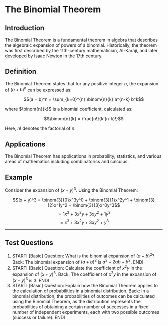 # The Binomial Theorem

## Introduction

The Binomial Theorem is a fundamental theorem in algebra that describes the algebraic expansion of powers of a binomial. Historically, the theorem was first described by the 11th-century mathematician, Al-Karaji, and later developed by Isaac Newton in the 17th century.

## Definition

The Binomial Theorem states that for any positive integer $n$, the expansion of $(a + b)^n$ can be expressed as:

$$(a + b)^n = \sum_{k=0}^{n} \binom{n}{k} a^{n-k} b^k$$

where $\binom{n}{k}$ is a binomial coefficient, calculated as:

$$\binom{n}{k} = \frac{n!}{k!(n-k)!}$$

Here, $n!$ denotes the factorial of $n$.

## Applications

The Binomial Theorem has applications in probability, statistics, and various areas of mathematics including combinatorics and calculus.

## Example

Consider the expansion of $(x + y)^3$. Using the Binomial Theorem:

$$(x + y)^3 = \binom{3}{0}x^3y^0 + \binom{3}{1}x^2y^1 + \binom{3}{2}x^1y^2 + \binom{3}{3}x^0y^3$$
$$= 1x^3 + 3x^2y + 3xy^2 + 1y^3$$
$$= x^3 + 3x^2y + 3xy^2 + y^3$$

---

## Test Questions

1. STARTI [Basic] Question: What is the binomial expansion of $(a + b)^2$? Back: The binomial expansion of $(a + b)^2$ is $a^2 + 2ab + b^2$. ENDI
2. STARTI [Basic] Question: Calculate the coefficient of $x^2y$ in the expansion of $(x + y)^3$. Back: The coefficient of $x^2y$ in the expansion of $(x + y)^3$ is 3. ENDI
3. STARTI [Basic] Question: Explain how the Binomial Theorem applies to the calculation of probabilities in a binomial distribution. Back: In a binomial distribution, the probabilities of outcomes can be calculated using the Binomial Theorem, as the distribution represents the probabilities of obtaining a certain number of successes in a fixed number of independent experiments, each with two possible outcomes (success or failure). ENDI